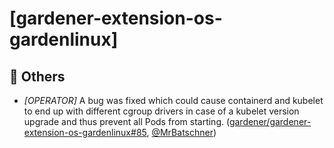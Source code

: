 # [gardener-extension-os-gardenlinux]
## 🏃 Others
* *[OPERATOR]* A bug was fixed which could cause containerd and kubelet to end up with different cgroup drivers in case of a kubelet version upgrade and thus prevent all Pods from starting. ([gardener/gardener-extension-os-gardenlinux#85](https://github.com/gardener/gardener-extension-os-gardenlinux/pull/85), [@MrBatschner](https://github.com/MrBatschner))